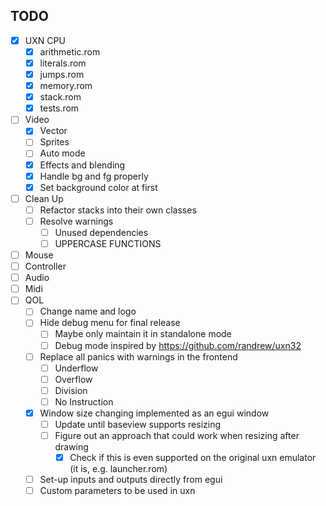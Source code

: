 ## TODO
-[x] UXN CPU
	- [x] arithmetic.rom
	- [x] literals.rom
	- [x] jumps.rom
	- [x] memory.rom
	- [x] stack.rom
	- [x] tests.rom
-[ ] Video
	-[x] Vector
	-[ ] Sprites
	-[ ] Auto mode
	-[x] Effects and blending
	-[x] Handle bg and fg properly
	-[x] Set background color at first
-[ ] Clean Up
	-[ ] Refactor stacks into their own classes
	-[ ] Resolve warnings
		- [ ] Unused dependencies
		- [ ] UPPERCASE FUNCTIONS
-[ ] Mouse
-[ ] Controller
-[ ] Audio
-[ ] Midi
-[ ] QOL
	-[ ] Change name and logo
	-[ ] Hide debug menu for final release
		-[ ] Maybe only maintain it in standalone mode
		-[ ] Debug mode inspired by https://github.com/randrew/uxn32
	-[ ] Replace all panics with warnings in the frontend
		-[ ] Underflow
		-[ ] Overflow
		-[ ] Division
		-[ ] No Instruction
	-[x] Window size changing implemented as an egui window
		-[ ] Update until baseview supports resizing
		-[ ] Figure out an approach that could work when resizing after drawing
			-[x] Check if this is even supported on the original uxn emulator (it is, e.g. launcher.rom)
	-[ ] Set-up inputs and outputs directly from egui
	-[ ] Custom parameters to be used in uxn